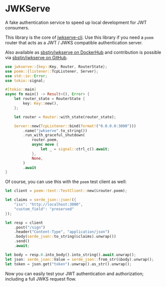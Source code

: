 # JWKServe

A fake authentication service to speed up local development for JWT consumers.

This library is the core of [jwkserve-cli](https://crates.io/crates/jwkserve-cli). Use this library if you need a `poem` router that acts as a JWT / JWKS compatible authentication server.

Also available as [sbstjn/jwkserve on DockerHub](https://hub.docker.com/repository/docker/sbstjn/jwkserve/general) and contribution is possible via [sbstjn/jwkserve on GitHub](https://github.com/sbstjn/jwkserve).

```rust
use jwkserve::{key::Key, Router, RouterState};
use poem::{listener::TcpListener, Server};
use std::io::Error;
use tokio::signal;

#[tokio::main]
async fn main() -> Result<(), Error> {
    let router_state = RouterState {
        key: Key::new(),
    };

    let router = Router::with_state(router_state);

    Server::new(TcpListener::bind(format!("0.0.0.0:3000")))
        .name("jwkserve".to_string())
        .run_with_graceful_shutdown(
            router.poem,
            async move {
                let _ = signal::ctrl_c().await;
            },
            None,
        )
        .await
}
```

Of course, you can use this with the `poem` test client as well:

```rust
let client = poem::test::TestClient::new(&router.poem);

let claims = serde_json::json!({
    "iss": "http://localhost:3000",
    "custom_field": "preserved"
});

let resp = client
    .post("/sign")
    .header("Content-Type", "application/json")
    .body(serde_json::to_string(&claims).unwrap())
    .send()
    .await;

let body = resp.0.into_body().into_string().await.unwrap();
let json: serde_json::Value = serde_json::from_str(&body).unwrap();
let token = json.get("token").unwrap().as_str().unwrap();
```

Now you can easily test your JWT authentication and authorization; including a full JWKS request flow.